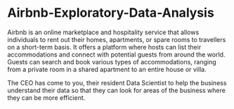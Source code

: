 # Airbnb-Exploratory-Data-Analysis
Airbnb is an online marketplace and hospitality service that allows individuals to rent out their homes, apartments, or spare rooms to travellers on a short-term basis. It offers a platform where hosts can list their accommodations and connect with potential guests from around the world. Guests can search and book various types of accommodations, ranging from a private room in a shared apartment to an entire house or villa.

The CEO has come to you, their resident Data Scientist to help the business understand their data so that they can look for areas of the business where they can be more efficient.
